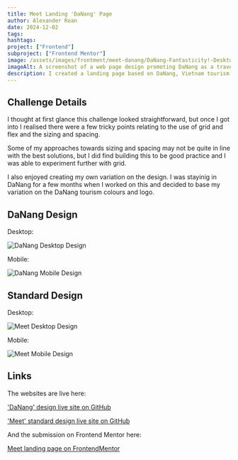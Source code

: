 ```yaml
---
title: Meet Landing 'DaNang' Page
author: Alexander Roan
date: 2024-12-02
tags: 
hashtags:
project: ["Frontend"]
subproject: ["Frontend Mentor"]
image: /assets/images/frontment/meet-danang/DaNang-Fantasticity!-Desktop.png
imageAlt: A screenshot of a web page design promoting DaNang as a travel destination.
description: I created a landing page based on DaNang, Vietnam tourism branding.
---
```


## Challenge Details

I thought at first glance this challenge looked straightforward, but once I got into I realised there were a few tricky points relating to the use of grid and flex and the sizing and spacing.

Some of my approaches towards sizing and spacing may not be quite in line with the best solutions, but I did find building this to be good practice and I was able to experiment further with grid.

I also enjoyed creating my own variation on the design. I was stayinig in DaNang for a few months when I worked on this and decided to base my variation on the DaNang tourism colours and logo.

## DaNang Design

Desktop:

![DaNang Desktop Design](/assets/images/frontment/meet-danang/DaNang-Fantasticity!-Desktop.png)

Mobile:

![DaNang Mobile Design](/assets/images/frontment/meet-danang/DaNang-Fantasticity!-Mobile.png)

## Standard Design

Desktop:

![Meet Desktop Design](/assets/images/frontment/meet-danang/Meet-Desktop.png)

Mobile:

![Meet Mobile Design](/assets/images/frontment/meet-danang/Meet-Mobile.png)

## Links

The websites are live here:

['DaNang' design live site on GitHub](https://dearestalexander.github.io/fm--meet/)

['Meet' standard design live site on GitHub](https://dearestalexander.github.io/fm--meet/meet)

And the submission on Frontend Mentor here:

[Meet landing page on FrontendMentor](https://www.frontendmentor.io/solutions/meet-landing-page-with-adaptation-to-tourism-theme-danang-page-2Vp2jn7fb2)
